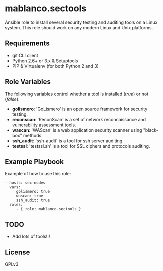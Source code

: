 # mablanco.sectools

Ansible role to install several security testing and auditing tools on a Linux system. This role should work on any modern Linux and Unix platforms.

## Requirements
- git CLI client
- Python 2.6+ or 3.x & Setuptools
- PIP & Virtualenv (for both Python 2 and 3)

## Role Variables
The following variables control whether a tool is installed (*true*) or not (*false*).

- **golismero**: 'GoLismero' is an open source framework for security testing.
- **reconscan**: 'ReconScan' is a set of network reconnaissance and vulnerability assessment tools.
- **wascan**: 'WAScan' is a web application security scanner using "black-box" methods.
- **ssh_audit**: 'ssh-audit' is a tool for ssh server auditing.
- **testssl**: 'testssl.sh' is a tool for SSL ciphers and protocols auditing.

## Example Playbook

Example of how to use this role:

    - hosts: sec-nodes
      vars:
         golismero: true
         wascan: true
         ssh_audit: true
      roles:
         - { role: mablanco.sectools }

## TODO

- Add lots of tools!!!

## License

GPLv3
